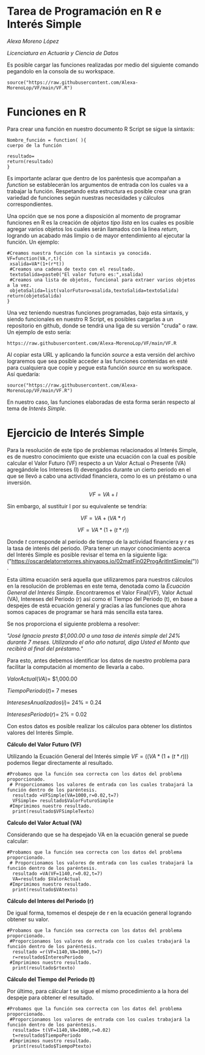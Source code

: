 # Tarea de Programación en R e Interés Simple

*Alexa Moreno López*

*Licenciatura en Actuaría y Ciencia de Datos*


Es posible cargar las funciones realizadas por medio del siguiente comando pegandolo en la consola de su workspace. 
```{r}
source("https://raw.githubusercontent.com/Alexa-MorenoLop/VF/main/VF.R")
```

# Funciones en R
Para crear una función en nuestro documento R Script se sigue la sintaxis:

```
Nombre_función = function( ){
cuerpo de la función

resultado=
return(resultado)
}
```

Es importante aclarar que dentro de los paréntesis que acompañan a *function* se establecerán los argumentos de entrada con los cuales va a trabajar la función.
Respetando esta estructura es posible crear una gran variedad de funciones según nuestras necesidades y cálculos correspondientes.

Una opción que se nos pone a disposición al momento de programar funciones en R es la creación de *objetos tipo lista* en los cuales es posible agregar varios objetos los cuales serán llamados con la linea *return*, logrando un acabado más limpio o de mayor entendimiento al ejecutar la función. 
Un ejemplo:

```
#Creamos nuestra función con la sintaxis ya conocida.
VF=function(VA,r,t){
 xsalida=VA*(1+(r*t))
 #Creamos una cadena de texto con el resultado.
 textoSalida=paste0("El valor futuro es:",xsalida)
 #Creamos una lista de objetos, funcional para extraer varios objetos a la vez.
 objetoSalida=list(valorFuturo=xsalida,textoSalida=textoSalida)
return(objetoSalida)
}
```
Una vez teniendo nuestras funciones programadas, bajo esta sintaxis, y siendo funcionales en nuestro R Script, es posibles cargarlas a un repositorio en github, donde se tendrá una liga de su versión "cruda" o raw. 
Un ejemplo de esto sería:
```{r}
https://raw.githubusercontent.com/Alexa-MorenoLop/VF/main/VF.R
```

Al copiar esta URL y aplicando la función *source* a esta versión del archivo lograremos que sea posible acceder a las funciones contenidas en esté para cualquiera que copie y pegue esta función *source* en su workspace. Así quedaría:
```{r}
source("https://raw.githubusercontent.com/Alexa-MorenoLop/VF/main/VF.R")
```

En nuestro caso, las funciones elaboradas de esta forma serán respecto al tema de *Interés Simple*.

# Ejercicio de Interés Simple

Para la resolución de este tipo de problemas relacionados al Interés Simple, es de nuestro conocimiento que existe una ecuación con la cual es posible calcular el Valor Futuro (VF) respecto a un Valor Actual o Presente (VA) agregándole los Intereses (I) devengados durante un cierto periodo en el que se llevó a cabo una actividad financiera, como lo es un préstamo o una inversión.

$$VF=VA+I$$

Sin embargo, al sustituir I por su equivalente se tendría:

$$VF=VA +(VA*r)$$

$$VF=VA*(1+(t*r))$$

Donde *t* corresponde al periodo de tiempo de la actividad financiera y *r* es la tasa de interés del periodo. (Para tener un mayor conocimiento acerca del Interés Simple es posible revisar el tema en la siguiente liga: ("https://oscardelatorretorres.shinyapps.io/02matFin02ProgAritIntSimple/")).

Esta última ecuación será aquella que utilizaremos para nuestros cálculos en la resolución de problemas en este tema, denotada como la *Ecuación General del Interés Simple*.
Encontraremos el Valor Final(VF), Valor Actual (VA), Intereses del Periodo (r) así como el Tiempo del Periodo (t), en base a despejes de está ecuación general y gracias a las funciones que ahora somos capaces de programar se hará más sencilla esta tarea.

Se nos proporciona el siguiente problema a resolver:

*"José Ignacio presta $1,000.00 a una tasa de interés simple del 24% durante 7 meses. Utilizando el año año natural, diga Usted el Monto que recibirá al final del préstamo."*

Para esto, antes debemos identificar los datos de nuestro problema para facilitar la computación al momento de llevarla a cabo.

$ValorActual(VA)$= $1,000.00

$TiempoPeriodo(t)$= 7 meses

$InteresesAnualizados(i)$= 24% = 0.24

$InteresesPeriodo(r)$= 2% = 0.02

Con estos datos es posible realizar los cálculos para obtener los distintos valores del Interés Simple.

**Cálculo del Valor Futuro (VF)**

Utilizando la Ecuación General del Interés simple $VF=((VA*(1+(t*r)))$ podemos llegar directamente al resultado.

```{r}
#Probamos que la función sea correcta con los datos del problema proporcionado.
 # Proporcionamos los valores de entrada con los cuales trabajará la función dentro de los paréntesis.
  resultado =VFSimple(VA=1000,r=0.02,t=7)
  VFSimple= resultado$ValorFuturoSimple
 #Imprimimos nuestro resultado.
  print(resultado$VFSimpleTexto)
```

**Calculo del Valor Actual (VA)**

Considerando que se ha despejado VA en la ecuación general se puede calcular:

```{r}
#Probamos que la función sea correcta con los datos del problema proporcionado.
 # Proporcionamos los valores de entrada con los cuales trabajará la función dentro de los paréntesis.
  resultado =VA(VF=1140,r=0.02,t=7)
  VA=resultado $ValorActual
 #Imprimimos nuestro resultado.
  print(resultado$VAtexto)
```

**Cálculo del Interes del Periodo (r)**

De igual forma, tomemos el despeje de r en la ecuación general logrando obtener su valor.

```{r}
#Probamos que la función sea correcta con los datos del problema proporcionado.
 #Proporcionamos los valores de entrada con los cuales trabajará la función dentro de los paréntesis.
  resultado =r(VF=1140,VA=1000,t=7)
  r=resultado$InteresPeriodo
 #Imprimimos nuestro resultado.
  print(resultado$rtexto)
```

**Cálculo del Tiempo del Periodo (t)**

Por último, para cálcular t se sigue el mismo procedimiento a la hora del despeje para obtener el resultado.

```{r}
#Probamos que la función sea correcta con los datos del problema proporcionado.
 #Proporcionamos los valores de entrada con los cuales trabajará la función dentro de los paréntesis.
  resultado= t(VF=1140,VA=1000,r=0.02)
  t=resultado$TiempoPeriodo
 #Imprimimos nuestro resultado.
  print(resultado$TiempoPtexto)
```



